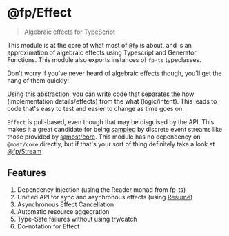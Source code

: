 # @fp/Effect

> Algebraic effects for TypeScript

This module is at the core of what most of `@fp` is about, and is an approximation
of algebraic effects using Typescript and Generator Functions. This module also exports 
instances of `fp-ts` typeclasses.

Don't worry if you've never heard of algebraic effects though, you'll get the hang of them quickly!

Using this abstraction, you can write code that separates the how (implementation details/effects) from the what (logic/intent). This leads to code that's easy to test and easier to change as time goes on.

`Effect` is pull-based, even though that may be disguised by the API. This makes it a great candidate for
being [sampled](https://mostcore.readthedocs.io/en/latest/api.html#sample) by discrete event streams like those provided by [@most/core](https://mostcore.readthedocs.io/en/latest/index.html). This module has no dependency on `@most/core` directly, but if that's your sort of thing definitely take a look at [@fp/Stream](../Stream/readme.md)

## Features

1. Dependency Injection (using the Reader monad from fp-ts)
2. Unified API for sync and asynhronous effects (using [Resume](../Resume/readme.md))
3. Asynchronous Effect Cancellation
4. Automatic resource aggegration
5. Type-Safe failures without using try/catch
6. Do-notation for Effect
